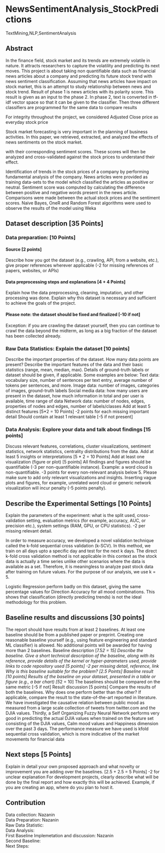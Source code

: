 # NewsSentimentAnalysis_StockPredictions
TextMining,NLP,SentimentAnalysis


## Abstract
In the finance field, stock market and its trends are extremely volatile in nature. It attracts
researchers to capture the volatility and predicting its next moves. 
This project is about taking non quantifiable data
such as financial news articles about a company and predicting its future stock trend with news sentiment
classification. Assuming that news articles have impact on stock market, this is an attempt to study
relationship between news and stock trend.
Result of phase 1 is news
articles with its polarity score. This result is given as an input to the phase 2. In phase 2, text is
converted in tf-idf vector space so that it can be given to the classifier. Then three different
classifiers are programmed for the same data to compare results

For integrity throughout the project, we considered
Adjusted Close price as everyday stock price

Stock market forecasting is very important in the
planning of business activities.
 In this paper, we retrieved, extracted, and
analyzed the effects of news sentiments on the stock market. 

with their corresponding sentiment scores. These scores will
then be analyzed and cross-validated against the stock prices
to understand their effect.

Identification of trends in the stock prices of a company by performing fundamental analysis of the company. News articles were provided as training data-sets to the model which classified the articles as positive or neutral. Sentiment score was computed by calculating the difference between positive and negative words present in the news article. Comparisons were made between the actual stock prices and the sentiment scores. Naive Bayes, OneR and Random Forest algorithms were used to observe the results of the model using Weka

## Dataset description [35 Points]
 ### Data preparation: [10 Points]
  #### Source [2 points]
Describe how you got the dataset (e.g., crawling, API, from a website, etc.), give proper references wherever applicable (-2 for missing references of papers, websites, or APIs)
  #### Data preprocessing steps and explanations [4 + 4 Points]
Explain how the data preprocessing, cleaning, imputation, and other processing was done.
Explain why this dataset is necessary and sufficient to achieve the goals of the project.
  #### Please note: the dataset should be fixed and finalized [-10 if not]
Exception: if you are crawling the dataset yourself, then you can continue to crawl the data beyond the midterm, as long as a big fraction of the dataset has been collected already.
 ### Raw Data Statistics: Explain the dataset [10 points]
Describe the important properties of the dataset. How many data points are present? Describe the important features of the data and their basic statistics (range, mean, median, max). Details of ground-truth labels or dataset should be given, if applicable. Some examples are below:
Text data: vocabulary size, number of sentences per text entry, average number of tokens per sentences, and more.
Image data: number of images, categories of images, ground-truth labels
Social media data: how many users are present in the dataset, how much information in total and per user is available, time range of data
Network data: number of nodes, edges, properties of nodes and edges, number of labels/classes
Add at least 5 distinct features [5*2 = 10 Points]
-2 points for each missing important detail
Should contain at least 1 relevant table [-5 if not present]
 ### Data Analysis: Explore your data and talk about findings [15 points]
Discuss relevant features, correlations, cluster visualizations, sentiment statistics, network statistics, centrality distributions from the data.
Add at least 5 insights or interpretations [5 * 2 = 10 Points]
Add at least one visualization (figure or plot) [5 points]
All findings and figures should be quantifiable (-3 per non-quantifiable instance). Example: a word cloud is non-quantifiable.
-3 points for every non-relevant analysis below 5.
Please make sure to add only relevant visualizations and insights. Inserting vague plots and figures, for example, unrelated word cloud or generic network visualization will incur penalty (-5 points penalty).

## Describe the Experimental Settings [10 Points]
Explain the parameters of the experiment: what is the split used, cross-validation setting, evaluation metrics (for example, accuracy, AUC, or precision etc.), system settings (RAM, GPU, or CPU statistics).
-2 per missing relevant detail.

In order to measure accuracy, we developed a novel validation technique called the k-fold sequential cross validation
(k-SCV). In this method, we train on all days upto a specific day and test for the next k days. The direct k-fold
cross validation method is not applicable in this context as
the stock data is actually a time series unlike other scenarios
where the data is available as a set. Therefore, it is meaningless to analyze past stock data after training on future
values. For the purpose of our analysis, we use k = 5.

Logistic Regression perform badly on
this dataset, giving the same percentage values for Direction
Accuracy for all mood combinations. This shows that classification (directly predicting trends) is not the ideal methodology for this problem.
## Baseline results and discussions [30 points]
The report should have results from at least 2 baselines. At least one baseline should be from a published paper or preprint. Creating one reasonable baseline yourself (e.g., using feature engineering and standard ML classifier) is allowed. No additional points will be awarded for having more than 2 baselines.
Baseline description [7.5*2 = 15]
Describe the baseline. Give a short technical description of the baseline, along with its reference, provide details of the kernel or hyper-parameters used, provide links to code repository used [5 points]
-2 per missing detail, reference, link
Why is this baseline suitable for the problem? [2.5 Points]
Baseline result [10 points]
Results of the baseline on your dataset, presented in a table or figure (e.g., a bar chart) [5*2 = 10]
The baselines should be compared on the same metric [-5 if not]
Result discussion [5 points]
Compare the results of both the baselines. Why does one perform better than the other? If applicable, compare the result to the state-of-the-art reported in literature.
We have investigated the causative relation between public
mood as measured from a large scale collection of tweets
from twitter.com and the DJIA values. 
Thirdly, a Self Organizing Fuzzy Neural
Network performs very good in predicting the actual DJIA
values when trained on the feature set consisting of the DJIA
values, Calm mood values and Happiness dimension over the
past 3 days. The performance measure we have used is kfold sequential cross validation, which is more indicative of
the market movements for financial data
## Next steps [5 Points]
Explain in detail your own proposed approach and what novelty or improvement you are adding over the baselines. [2.5 + 2.5 = 5 Points]
-2 for unclear explanation
For development projects, clearly describe what will be done by the final report and how exactly this will be achieved. Example, if you are creating an app, where do you plan to host it.

## Contribution
Data collection: Nazanin  
Data Preparation: Nazanin  
Raw Data Statistic:  
Data Analysis:  
First Baseline Implemetation and discussion: Nazanin  
Second Baseline:  
Next Steps:  
